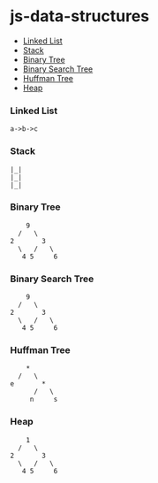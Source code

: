 # js-data-structures

- [Linked List](#linked-list)
- [Stack](#stack)
- [Binary Tree](#binary-tree)
- [Binary Search Tree](#binary-serach-tree)
- [Huffman Tree](#huffman-tree)
- [Heap](#heap)


### Linked List
```
a->b->c
```

### Stack
```
|_|
|_|
|_|
```

### Binary Tree
```
    9
  /   \
2       3
  \   /   \
   4 5     6
```

### Binary Search Tree
```
    9
  /   \
2       3
  \   /   \
   4 5     6
```

### Huffman Tree
```
    *
  /   \
e       *
      /   \
     n     s
```

### Heap
```
    1
  /   \
2       3
  \   /   \
   4 5     6
```
